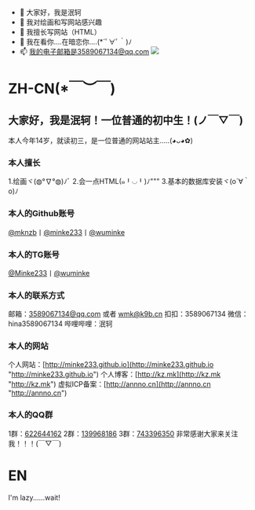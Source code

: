 - 👋 大家好，我是泯轲
- 👀 我对绘画和写网站感兴趣
- 🌱 我擅长写网站（HTML）
- 💞️ 我在看你....在暗恋你....(*´ﾟ∀ﾟ｀)ﾉ 
- 📫 我的电子邮箱是3589067134@qq.com
![](http://t.alcy.cc/moez)
# ZH-CN(*￣︶￣)

## 大家好，我是泯轲！一位普通的初中生！(ノ￣▽￣)
本人今年14岁，就读初三，是一位普通的网站站主.....(◕ᴗ◕✿)
### 本人擅长
1.绘画ヾ(◍°∇°◍)ﾉﾞ
2.会一点HTML(๑╹◡╹)ﾉ"""
3.基本的数据库安装ヾ(o´∀｀o)ﾉ 
### 本人的Github账号
[@mknzb](http://github.com/mkznb "@mknzb")丨[@minke233](http://github.com/minke233 "@minke233")丨[@wuminke](http://github.com/wuminke "@wuminke")
### 本人的TG账号
[@Minke233](http://t.me/Minke233 "@Minke233")丨[@wuminke](http://t.me/wuminke "@wuminke")
### 本人的联系方式
邮箱：3589067134@qq.com 或者 wmk@k9b.cn
扣扣：3589067134
微信：hina3589067134
哔哩哔哩：泯轲
### 本人的网站
个人网站：[http://minke233.github.io](http://minke233.github.io "http://minke233.github.io")
个人博客：[http://kz.mk](http://kz.mk "http://kz.mk")
虚拟ICP备案：[http://annno.cn](http://annno.cn "http://annno.cn")
### 本人的QQ群
1群：[622644162](http://qm.qq.com/cgi-bin/qm/qr?_wv=1027&k=h8bWM1-dnh0wMe6XOteAi9nIv1U6xsBg&authKey=z298wNQjUObmz6p6zPm308hFi1c5h21g10jqqNxowGSe8rMho0Ed96BmlTJ5VQ2%2B&noverify=0&group_code=622644162 "622644162")
2群：[139968186](http://qm.qq.com/cgi-bin/qm/qr?_wv=1027&k=WloJKyqw6DB8PZ_6L9TxnbPxNkdkeBW0&authKey=tZqhuvqXqUiHRekU2EUoAgECiX4k7IyYEzBaTD4ez72yuvXa8SIyIaMN0aPBZ0x5&noverify=0&group_code=139968186 "139968186")
3群：[743396350](http://qm.qq.com/cgi-bin/qm/qr?_wv=1027&k=ZVxOKciY3NrBZsTPLDytvdsVtDI-QPsa&authKey=g5IiFqukB1ymbIt1Oq01AfRBIaAi9ITMf6IajirQZXnupDnRwKcL%2Bn4P2ODsZiuj&noverify=0&group_code=743396350 "743396350")
非常感谢大家来关注我！！！(￣▽￣)

# EN
I'm lazy......wait!
